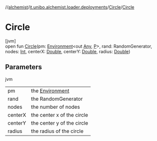 //[alchemist](../../../index.md)/[it.unibo.alchemist.loader.deployments](../index.md)/[Circle](index.md)/[Circle](-circle.md)

# Circle

[jvm]\
open fun [Circle](-circle.md)(pm: [Environment](../../it.unibo.alchemist.model.interfaces/-environment/index.md)<out [Any](https://kotlinlang.org/api/latest/jvm/stdlib/kotlin/-any/index.html), [P](index.md)>, rand: RandomGenerator, nodes: [Int](https://kotlinlang.org/api/latest/jvm/stdlib/kotlin/-int/index.html), centerX: [Double](https://kotlinlang.org/api/latest/jvm/stdlib/kotlin/-double/index.html), centerY: [Double](https://kotlinlang.org/api/latest/jvm/stdlib/kotlin/-double/index.html), radius: [Double](https://kotlinlang.org/api/latest/jvm/stdlib/kotlin/-double/index.html))

## Parameters

jvm

| | |
|---|---|
| pm | the [Environment](../../it.unibo.alchemist.model.interfaces/-environment/index.md) |
| rand | the RandomGenerator |
| nodes | the number of nodes |
| centerX | the center x of the circle |
| centerY | the center y of the circle |
| radius | the radius of the circle |
